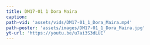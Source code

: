 ```yaml
---
title: DM17-01 1 Dora Maira
caption:
path-vid: 'assets/vids/DM17-01_1_Dora_Maira.mp4'
path-poster: 'assets/images/DM17-01_1_Dora_Maira.jpg'
yt-url: 'https://youtu.be/u7ai3S3dLUE'
---
```

